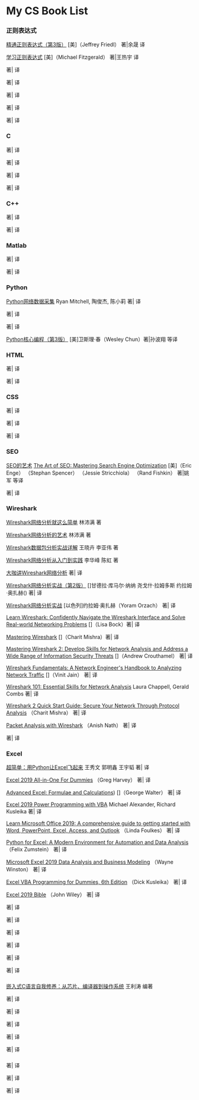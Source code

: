 # My CS Book List

### 正则表达式

[精通正则表达式（第3版）](notes0001-精通正则表达式-第3版.html) [美]（Jeffrey Friedl） 著|余晟 译  

[学习正则表达式](notes0002-学习正则表达式.html) []() [美]（Michael Fitzgerald） 著|王热宇 译   

[]() []() 著| 译   

[]() []() 著| 译   

[]() []() 著| 译   

[]() []() 著| 译   

[]() []() 著| 译   

### C

[]() []() 著| 译   

[]() []() 著| 译   

[]() []() 著| 译   

[]() []() 著| 译   

### C++

[]() []() 著| 译   

[]() []() 著| 译   

### Matlab

[]() []() 著| 译   

[]() []() 著| 译   

### Python

[Python网络数据采集]() []() Ryan Mitchell, 陶俊杰, 陈小莉 著| 译   

[]() []() 著| 译   

[]() []() 著| 译   

[Python核心编程（第3版）]() []() [美]卫斯理·春（Wesley Chun）著|孙波翔 等译   

### HTML

[]() []() 著| 译   

[]() []() 著| 译   

### CSS

[]() []() 著| 译   

[]() []() 著| 译   

[]() []() 著| 译   

### SEO

[SEO的艺术]() [The Art of SEO: Mastering Search Engine Optimization]() [美]（Eric Enge） （Stephan Spencer） （Jessie Stricchiola） （Rand Fishkin） 著|姚军 等译

[]() []() 著| 译   

### Wireshark

[Wireshark网络分析就这么简单](notes0003-Wireshark网络分析就这么简单.html) 林沛满 著   

[Wireshark网络分析的艺术](notes0004-Wireshark网络分析的艺术.html) 林沛满 著   

[Wireshark数据包分析实战详解]() 王晓卉 李亚伟 著   

[Wireshark网络分析从入门到实践]() 李华峰 陈虹 著   

[大咖讲Wireshark网络分析]() []() 著| 译   

[Wireshark网络分析实战（第2版）]() []甘德拉·库马尔·纳纳 尧戈什·拉姆多斯 约拉姆·奥扎赫() 著| 译   

[Wireshark网络分析实战]() [以色列]约拉姆·奥扎赫（Yoram Orzach） 著| 译   

[]() [Learn Wireshark: Confidently Navigate the Wireshark Interface and Solve Real-world Networking Problems]() []（Lisa Bock）著| 译   

[]() [Mastering Wireshark]() []（Charit Mishra）著| 译   

[]() [Mastering Wireshark 2: Develop Skills for Network Analysis and Address a Wide Range of Information Security Threats]() []（Andrew Crouthamel） 著| 译   

[]() [Wireshark Fundamentals: A Network Engineer's Handbook to Analyzing Network Traffic]() []（Vinit Jain） 著| 译   

[]() [Wireshark 101: Essential Skills for Network Analysis]() Laura Chappell, Gerald Combs 著| 译   

[]() [Wireshark 2 Quick Start Guide: Secure Your Network Through Protocol Analysis]() （Charit Mishra） 著| 译   

[]() [Packet Analysis with Wireshark]() （Anish Nath） 著| 译   

[]() []() 著| 译   

### Excel

[超简单：用Python让Excel飞起来]() 王秀文 郭明鑫 王宇韬 著| 译   

[]() [Excel 2019 All-in-One For Dummies]() （Greg Harvey） 著| 译   

[]() [Advanced Excel: Formulae and Calculations]()) []（George Walter） 著| 译   

[]() [Excel 2019 Power Programming with VBA]() Michael Alexander, Richard Kusleika 著| 译   

[]() [Learn Microsoft Office 2019: A comprehensive guide to getting started with Word, PowerPoint, Excel, Access, and Outlook]() （Linda Foulkes） 著| 译   

[]() [Python for Excel: A Modern Environment for Automation and Data Analysis]() （Felix Zumstein） 著| 译   

[]() [Microsoft Excel 2019 Data Analysis and Business Modeling]() （Wayne Winston） 著| 译   

[]() [Excel VBA Programming for Dummies, 6th Edition]() （Dick Kusleika） 著| 译   

[]() [Excel 2019 Bible]() （John Wiley） 著| 译   

[]() []() 著| 译   

[]() []() 著| 译   

[]() []() 著| 译   

[]() []() 著| 译   

[]() []() 著| 译   

[]() []() 著| 译   

### 

[嵌入式C语言自我修养：从芯片、编译器到操作系统]() 王利涛 编著   

[]() []() 著| 译   

[]() []() 著| 译   

[]() []() 著| 译   

[]() []() 著| 译   

[]() []() 著| 译   

### 

[]() []() 著| 译   

[]() []() 著| 译   

[]() []() 著| 译   






